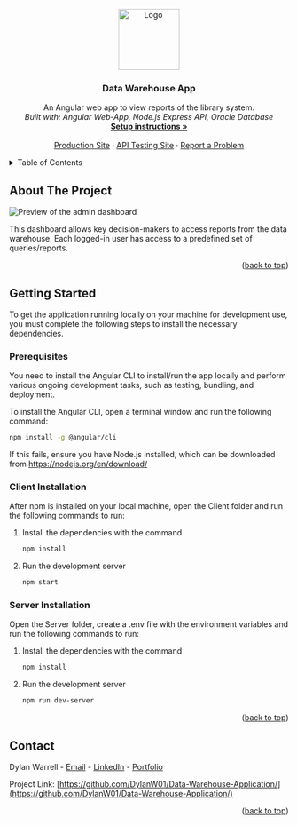 <a name="readme-top"></a>

<!-- PROJECT LOGO -->
  <div align="center">
    <img src="https://cdn.pixabay.com/photo/2022/05/23/17/58/big-data-7216839_1280.png" alt="Logo" height="110">
 
  <h3 align="center">Data Warehouse App</h3>

  <p align="center">
    An Angular web app to view reports of the library system.
    <br />
    <em>Built with: Angular Web-App, Node.js Express API, Oracle Database</em>
    <br />
    <a href="#getting-started"><strong>Setup instructions »</strong></a>
    <br />
    <br />
    <a href="https://datawarehouse.dylanwarrell.com">Production Site</a>
    ·
    <a href="https://datawarehouseapi.dylanwarrell.com/swagger">API Testing Site</a>
    ·
    <a href="https://github.com/DylanW01/Data-Warehouse-Application/issues">Report a Problem</a>
  </p>

</div>

<!-- TABLE OF CONTENTS -->
<details>
  <summary>Table of Contents</summary>
  <ol>
    <li><a href="#about-the-project">About The Project</a></li>
    <li>
      <a href="#getting-started">Getting Started</a>
      <ul>
        <li><a href="#prerequisites">Prerequisites</a></li>
        <li><a href="#client-installation">Client Installation</a></li>
        <li><a href="#server-installation">Server Installation</a></li>
      </ul>
    </li>
    <li><a href="#contact">Contact</a></li>
  </ol>
</details>

<!-- ABOUT THE PROJECT -->

## About The Project
<img src="https://github.com/DylanW01/Data-Warehouse-Application/assets/124311289/c35a2570-c19d-4b5d-b7c1-136f9e9c2a47" alt="Preview of the admin dashboard" border="0">

This dashboard allows key decision-makers to access reports from the data warehouse. Each logged-in user has access to a predefined set of queries/reports.

<p align="right">(<a href="#readme-top">back to top</a>)</p>

<!-- GETTING STARTED -->

## Getting Started

To get the application running locally on your machine for development use, you must complete the following steps to install the necessary dependencies.

### Prerequisites

You need to install the Angular CLI to install/run the app locally and perform various ongoing development tasks, such as testing, bundling, and deployment.

To install the Angular CLI, open a terminal window and run the following command:

```sh
npm install -g @angular/cli
```

If this fails, ensure you have Node.js installed, which can be downloaded from https://nodejs.org/en/download/

### Client Installation

After npm is installed on your local machine, open the Client folder and run the following commands to run:

1. Install the dependencies with the command
   ```sh
   npm install
   ```
2. Run the development server
   ```sh
   npm start
   ```

### Server Installation

Open the Server folder, create a .env file with the environment variables and run the following commands to run:

1. Install the dependencies with the command

   ```sh
   npm install
   ```

2. Run the development server

   ```sh
   npm run dev-server
   ```

   <p align="right">(<a href="#readme-top">back to top</a>)</p>

<!-- CONTACT -->

## Contact

Dylan Warrell - [Email](mailto:admin@dylanwarrell.com) - [LinkedIn](https://www.linkedin.com/in/dylanwarrell/) - [Portfolio](https://dylanwarrell.com/)

Project Link: [https://github.com/DylanW01/Data-Warehouse-Application/](https://github.com/DylanW01/Data-Warehouse-Application/)

<p align="right">(<a href="#readme-top">back to top</a>)</p>
